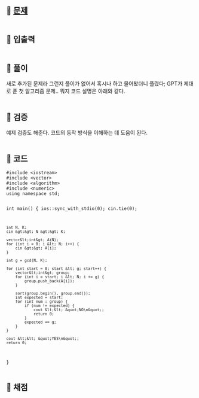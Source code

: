 <h2 id="🌽-문제">🌽 <a href="https://www.acmicpc.net/problem/33147">문제</a></h2>
<p><img alt="" src="https://velog.velcdn.com/images/coolgamja_/post/ce40e0d3-eee1-43fe-b256-228f0032eb8c/image.png" /></p>
<h2 id="🥕-입출력">🥕 입출력</h2>
<p><img alt="" src="https://velog.velcdn.com/images/coolgamja_/post/2e7ad904-b1d4-498d-9199-bece92b96398/image.png" /></p>
<h2 id="🥔-풀이">🥔 풀이</h2>
<p>새로 추가된 문제라 그런지 풀이가 없어서 혹시나 하고 물어봤더니 풀렸다;
GPT가 제대로 푼 첫 알고리즘 문제.. 뭐지
코드 설명은 아래와 같다.</p>
<p><img alt="" src="https://velog.velcdn.com/images/coolgamja_/post/c98a64f4-2fa7-45bd-877d-aff9a5cfed60/image.png" /></p>
<h2 id="🫚-검증">🫚 검증</h2>
<p>예제 검증도 해준다.
코드의 동작 방식을 이해하는 데 도움이 된다.</p>
<p><img alt="" src="https://velog.velcdn.com/images/coolgamja_/post/c095a0af-a387-49d7-af93-18dc5e228ceb/image.png" /><img alt="" src="https://velog.velcdn.com/images/coolgamja_/post/811b0f81-2b15-4c00-8e99-f818285a5188/image.png" /></p>
<h2 id="🥬-코드">🥬 코드</h2>
<pre><code class="language-cpp">#include &lt;iostream&gt;
#include &lt;vector&gt;
#include &lt;algorithm&gt;
#include &lt;numeric&gt;
using namespace std;

int main() {
    ios::sync_with_stdio(0);
    cin.tie(0);

    int N, K;
    cin &gt;&gt; N &gt;&gt; K;

    vector&lt;int&gt; A(N);
    for (int i = 0; i &lt; N; i++) {
        cin &gt;&gt; A[i];
    }

    int g = gcd(N, K);

    for (int start = 0; start &lt; g; start++) {
        vector&lt;int&gt; group;
        for (int i = start; i &lt; N; i += g) {
            group.push_back(A[i]);
        }

        sort(group.begin(), group.end());
        int expected = start;
        for (int num : group) {
            if (num != expected) {
                cout &lt;&lt; &quot;NO\n&quot;;
                return 0;
            }
            expected += g;
        }
    }

    cout &lt;&lt; &quot;YES\n&quot;;
    return 0;
}</code></pre>
<h2 id="🥜-채점">🥜 채점</h2>
<p><img alt="" src="https://velog.velcdn.com/images/coolgamja_/post/3fc3637a-d56b-4268-a32e-b1cdc1adeb7f/image.png" /></p>